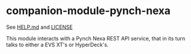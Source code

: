 # companion-module-pynch-nexa

See [HELP.md](./companion/HELP.md) and [LICENSE](./LICENSE)

This module interacts with a Pynch Nexa REST API service, that in its turn talks to either a EVS XT's or HyperDeck's.
